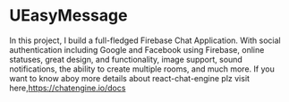 # UEasyMessage
In this project, I build a full-fledged Firebase Chat Application. With social authentication including Google and Facebook using Firebase, online statuses, great design, and functionality, image support, sound notifications, the ability to create multiple rooms, and much more. 
If you want to know aboy more details about react-chat-engine plz visit here,https://chatengine.io/docs
